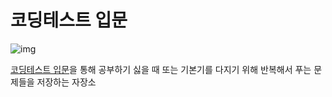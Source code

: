 # 코딩테스트 입문

![img](https://velog.velcdn.com/images/ujone/post/235f511b-7035-4407-9e15-de97b1a7fec0/image.png)
<br/>

[코딩테스트 입문](https://school.programmers.co.kr/learn/challenges/beginner?order=acceptance_desc)을 통해 공부하기 싫을 때 또는 기본기를 다지기 위해 반복해서 푸는 문제들을 저장하는 자장소
<br/>
